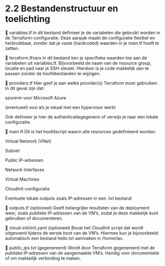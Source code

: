 # 2.2 Bestandenstructuur en toelichting
🔹 variables.tf
In dit bestand definieer je de variabelen die gebruikt worden in de Terraform-configuratie.
Deze aanpak maakt de configuratie flexibel en herbruikbaar, zonder dat je vaste (hardcoded) waarden in je main.tf hoeft te zetten.

🔹 terraform.tfvars
In dit bestand ken je specifieke waarden toe aan de variabelen uit variables.tf.
Bijvoorbeeld de naam van de resource group, locatie en pad naar je SSH-sleutel. Hierdoor is je code makkelijk aan te passen zonder de hoofdbestanden te wijzigen.

🔹 providers.tf
Hier geef je aan welke provider(s) Terraform moet gebruiken.
In dit geval zijn dat:

azurerm voor Microsoft Azure

(eventueel) esxi als je lokaal met een hypervisor werkt

Ook definieer je hier de authenticatiegegevens of verwijs je naar een lokale configuratie.

🔹 main.tf
Dit is het hoofdscript waarin alle resources gedefinieerd worden:

Virtual Network (VNet)

Subnet

Public IP-adressen

Network Interfaces

Virtual Machines

CloudInit-configuratie

Eventuele lokale outputs zoals IP-adressen in een .txt bestand

🔹 outputs.tf (optioneel)
Geeft belangrijke resultaten van de deployment weer, zoals publieke IP-adressen van de VM’s, zodat je deze makkelijk kunt gebruiken of documenteren.

🔹 cloud-init/init.yaml (optioneel)
Bevat het CloudInit script dat wordt uitgevoerd tijdens de eerste boot van de VM’s.
Hiermee kun je bijvoorbeeld automatisch een bestand hello.txt aanmaken in /home/iac.

🔹 public_ips.txt (gegenereerd)
Wordt door Terraform gegenereerd met de publieke IP-adressen van de aangemaakte VM’s.
Handig voor documentatie of om makkelijk verbinding te maken.